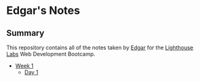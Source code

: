 # Edgar's Notes
## Summary 
This repository contains all of the notes taken by [Edgar](https://github.com/Edgarsar) for the [Lighthouse Labs](https://www.lighthouselabs.ca/) Web Development Bootcamp.
* [Week 1](/Week_1)
  * [Day 1](/Week_1/Day_1)